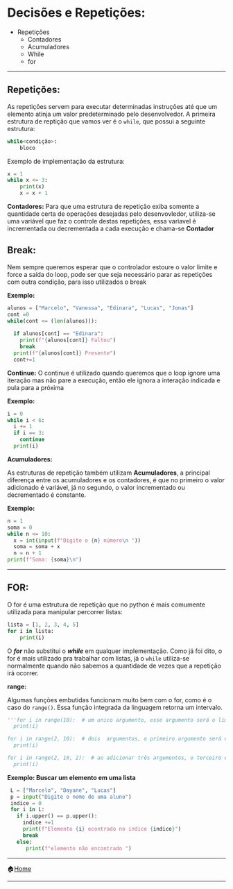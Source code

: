 



#  Decisões e Repetições:


- Repetições
  - Contadores
  - Acumuladores
  - While
  - for

---

## Repetições:

As repetições servem para executar determinadas instruções até que um elemento atinja um valor predeterminado pelo desenvolvedor. 
A primeira estrutura de reptição que vamos ver é o `while`, que possui a seguinte estrutura:
```python
while<condição>:
    bloco
```
Exemplo de implementação da estrutura:
```python
x = 1
while x <= 3:
    print(x)
    x = x + 1
 ```
 
**Contadores:**
Para que uma estrutura de repetição exiba somente a quantidade certa de operações desejadas pelo desenvovledor, utiliza-se uma variável que faz o controle destas repetições, essa variavel é incrementada ou decrementada a cada execução e chama-se **Contador**

## Break:
Nem sempre queremos esperar que o controlador estoure o valor limite e force a saída  do loop, pode ser que seja necessário parar as repetições com outra condição, para isso utilizados o break

**Exemplo:**
```python
alunos = ["Marcelo", "Vanessa", "Edinara", "Lucas", "Jonas"]
cont =0
while(cont <= (len(alunos))):
 
  if alunos[cont] == "Edinara":
    print(f"{alunos[cont]} Faltou")
    break 
  print(f"{alunos[cont]} Presente")
  cont+=1
```
**Continue:**
O continue é utilizado quando queremos que o loop ignore uma iteração mas não pare a execução, então ele ignora a interação indicada e pula para a próxima


**Exemplo:**
```python
i = 0
while i < 6:
  i += 1
  if i == 3:
    continue
  print(i)
```


**Acumuladores:**

As estruturas de repetição também utilizam **Acumuladores**, a principal diferença entre os acumuladores e os contadores, é que no primeiro o valor adicionado é variável, já no segundo, o valor incrementado ou decrementado é constante.

**Exemplo:**
```python
n = 1
soma = 0
while n <= 10:
  x = int(input(f"Digite o {n} número\n "))
  soma = soma + x
  n = n + 1
print(f"Soma: {soma}\n")
```

---

## FOR: 
O for é uma estrutura de repetição que no python é mais comumente utilizada para manipular percorrer listas:

```python
lista = [1, 2, 3, 4, 5]
for i in lista:
    print(i)
```
O ***for*** não substitui o ***while*** em qualquer implementação. Como já foi dito, o for é mais utilizado pra trabalhar com listas, já o `while` utiliza-se normalmente quando não sabemos a quantidade de vezes que a repetição irá ocorrer.

**range:**

Algumas funções embutidas funcionam muito bem com o for, como é o caso do `range()`. Essa função integrada da linguagem retorna um intervalo.

```python
'''for i in range(10):  # um unico argumento, esse argumento será o limite  e o primeiro será zero
  print(i)

for i in range(2, 10):  # dois  argumentos, o primeiro argumento será o inicio e o segundo será o fim
  print(i)

for i in range(2, 10, 2):  # ao adicionar três argumentos, o terceiro é o intervalo de um item a outro dentro do intervalo
  print(i)
```


**Exemplo: Buscar um elemento em uma lista**
```python
 L = ["Marcelo", "Dayane", "Lucas"]
 p = input("Digite o nome de uma aluno")
 indice = 0
 for i in L:
   if i.upper() == p.upper():
     indice +=1
     print(f"Elemento {i} econtrado no indice {indice}")
     break
   else:
      print(f"elemento não encontrado ")
```

---

:house:[Home](https://github.com/Evaldo-comp/Python-EEEP-JJLG/blob/main/README.md)

---

